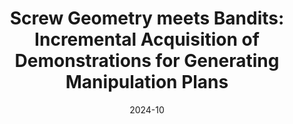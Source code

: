 ---
title: "Screw Geometry meets Bandits: Incremental Acquisition of Demonstrations for Generating Manipulation Plans"
collection: publications
permalink: /publication/Self_Evaluation_RAL_under_review_2024
# excerpt: 'This paper is about fixing template issue #693.'
status: under_review
date: 2024-10
paperurl: 'https://drive.google.com/file/d/1qAN6sEGuUgwkEd2eEJ1wCLNVLtFz1Vd0/view?usp=drive_link'
---